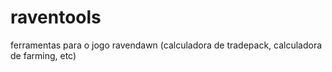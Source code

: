 # raventools
ferramentas para o jogo ravendawn (calculadora de tradepack, calculadora de farming, etc)
